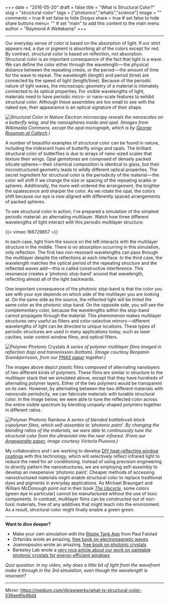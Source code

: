 +++
date = "2016-05-20"
draft = false
title = "What is Structural Color?"
slug = "structural-color"
tags = ["photonics","whatis","science"]
image = ""
comments = true	# set false to hide Disqus
share = true	# set false to hide share buttons
menu= ""		# set "main" to add this content to the main menu
author = "Raymond A Weitekamp"
+++

---

Our everyday sense of color is based on the absorption of light. If our shirt appears red, a dye or pigment is absorbing all of the colors except for red. By contrast, structural color is based on reflection, not absorption. Structural color is an important consequence of the fact that light is a wave. We can define the color either through the wavelength — the physical distance between the repeating crests, or the period — the amount of time for the wave to repeat. The wavelength (length) and period (time) are connected by the speed of light (length/time). Because of the periodic nature of light waves, the microscopic geometry of a material is intimately connected to its optical properties. For visible wavelengths of light, materials need to have periodic micro- or nano-scale features to exhibit structural color. Although these assemblies are too small to see with the naked eye, their appearance is an optical signature of their shape.

*![Structural Color in Nature](/media/structural_color.jpeg)
Electron microscopy reveals the nanoscales on a butterfly wing, and the nanospheres inside and opal. (Images from Wikimedia Commons, except the opal micrograph, which is by [George Rossman at Caltech](http://minerals.gps.caltech.edu/).)*

A number of beautiful examples of structural color can be found in nature, including the iridescent hues of butterfly wings and opals. The brilliant structural color of butterflies is due to arrays of nano-sized scales that texture their wings. Opal gemstones are composed of densely packed silicate spheres — their chemical composition is identical to glass, but their microstructured geometry leads to wildly different optical properties. The secret ingredient for structural color is the periodicity of the material — the color will shift if we change the size or spacing of the repeating scales or spheres. Additionally, the more well-ordered the arrangement, the brighter the opalescence and sharper the color. As we rotate the opal, the colors shift because our eye is now aligned with differently spaced arrangements of packed spheres.

To see structural color in action, I’ve prepared a simulation of the simplest periodic material: an alternating multilayer. Watch how three different wavelengths of light interact with this periodic multilayer structure:

{{< vimeo 166729857 >}}

In each case, light from the source on the left interacts with the multilayer structure in the middle. There is no absorption occurring in this simulation, only reflection. The first two non-resonant wavelengths can pass through the multilayer despite the reflections at each interface. In the third case, the wavelength matches the optical period of the repeating structure and the reflected waves add — this is called constructive interference. This resonance creates a ‘photonic stop-band’ around that wavelength, reflecting almost all of the light backwards.

One important consequence of the photonic stop-band is that the color you see with your eye depends on which side of the multilayer you are looking at. On the same side as the source, the reflected light will be tinted the same color as the photonic stop band. On the opposite side, you will see the complementary color, because the wavelengths within the stop-band cannot propagate through the material. This phenomenon makes multilayer structures very useful as filters and color-selective mirrors — different wavelengths of light can be directed to unique locations. These types of periodic structures are used in many applications today, such as laser cavities, solar control window films, and optical filters.

![Polymer Photonic Crystals](/media/Weitekamp_PNAS_films.jpeg)
*A series of polymer multilayer films imaged in reflection (top) and transmission (bottom). (Image courtesy Benjamin Sveinbjornsson, from our [PNAS paper](http://www.pnas.org/content/109/36/14332.full) together.)*

The images above depict plastic films composed of alternating nanolayers of two different kinds of polymers. These films are similar in structure to the multilayer stack that we simulated above, except that they have hundreds of alternating polymer layers. Either of the two polymers would be transparent on its own. However, by alternating between the two different materials with nanoscale periodicity, we can fabricate materials with tunable structural color. In the image below, we were able to tune the reflected color across the entire visible spectrum by blending uniquely-shaped polymers together in different ratios.

![Polymer Photonic Rainbow](/media/polymer-photonic-rainbow.jpeg)
*A series of blended bottlebrush block copolymer films, which self-assemble to ‘photonic paint’. By changing the blending ratios of the materials, we were able to continuously tune the structural color from the ultraviolet into the near infrared. (From our [Angewandte paper](http://onlinelibrary.wiley.com/doi/10.1002/anie.201205743/abstract), image courtesy Victoria Piunova.)*

My collaborators and I are working to develop [DIY heat-reflecting window coatings](http://newscenter.lbl.gov/2016/02/25/berkeley-lab-scientists-developing-paint-on-coating-for-energy-efficient-windows/) with this technology, which will selectively reflect infrared light to reduce the need for air conditioning. Instead of using precision engineering to directly pattern the nanostructures, we are employing self-assembly to develop an inexpensive ‘photonic paint’. Cheaper methods of accessing nanostructured materials might enable structural color to replace traditional dyes and pigments in everyday applications. As Michael Braungart and William McDonough point out in their book [*The Upcycle*](http://www.mcdonough.com/writings/the-upcycle/), some colors (green dye in particular) cannot be manufactured without the use of toxic components. In contrast, multilayer films can be constructed out of non-toxic materials, free of any additives that might leach into the environment. As a result, structural color might finally enable a green green.

****

**Want to dive deeper?**

* Make your own simulation with the [Ripple Tank App](http://itunes.apple.com/us/app/ripple-tank/id453338629) from Paul Falstad
* Orfanidis wrote an amazing, [free book on electromagnetic waves](http://www.ece.rutgers.edu/~orfanidi/ewa/)
* Joannopoulos wrote an amazing, [free book on photonic crystals](http://ab-initio.mit.edu/book/)
* Berkeley Lab wrote a [very nice article about our work on paintable photonic crystals for energy-efficient windows](http://newscenter.lbl.gov/2016/02/25/berkeley-lab-scientists-developing-paint-on-coating-for-energy-efficient-windows/)

*Quiz question: In my video, why does a little bit of light from the wavefront make it through in the 3rd simulation, even though the wavelength is resonant?*

***

Mirror: https://medium.com/@rawwerks/what-is-structural-color-536ee6fe46d4
